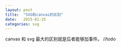 ```yaml
---
layout: post
title:  "SVG和canvas的区别"
date:   2015-01-25
categories: svg
---
```


canvas 和 svg 最大的区别就是后者能够加事件。
//todo